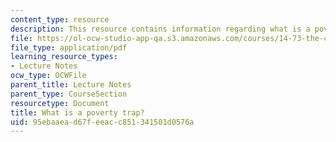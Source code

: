 ```yaml
---
content_type: resource
description: This resource contains information regarding what is a poverty trap?
file: https://ol-ocw-studio-app-qa.s3.amazonaws.com/courses/14-73-the-challenge-of-world-poverty-spring-2011/95ebaaead67feeacc851341501d0576a_MIT14_73S11_Lec2_slides.pdf
file_type: application/pdf
learning_resource_types:
- Lecture Notes
ocw_type: OCWFile
parent_title: Lecture Notes
parent_type: CourseSection
resourcetype: Document
title: What is a poverty trap?
uid: 95ebaaea-d67f-eeac-c851-341501d0576a
---
```

